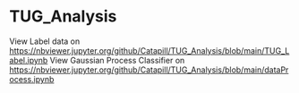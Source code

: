 # TUG_Analysis
View Label data on https://nbviewer.jupyter.org/github/Catapill/TUG_Analysis/blob/main/TUG_Label.ipynb
View Gaussian Process Classifier on https://nbviewer.jupyter.org/github/Catapill/TUG_Analysis/blob/main/dataProcess.ipynb
